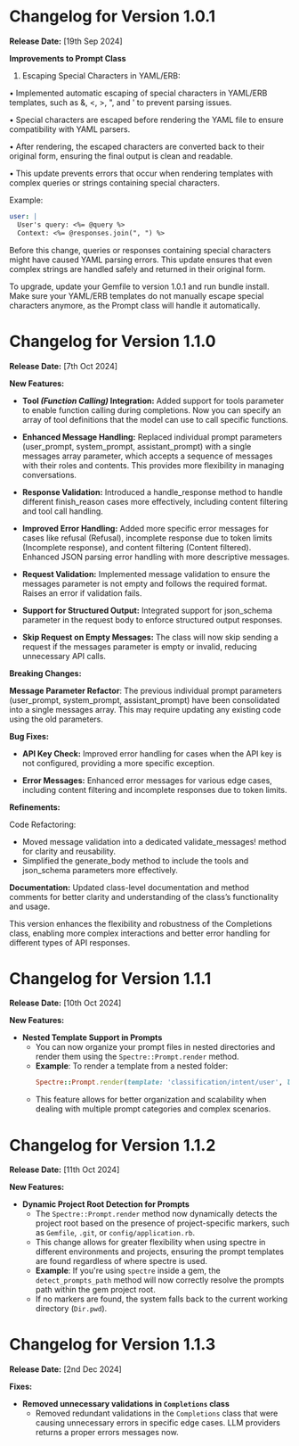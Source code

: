 # Changelog for Version 1.0.1

**Release Date:** [19th Sep 2024]

**Improvements to Prompt Class**

1.	Escaping Special Characters in YAML/ERB:

•	Implemented automatic escaping of special characters in YAML/ERB templates, such as &, <, >, ", and ' to prevent parsing issues.

•	Special characters are escaped before rendering the YAML file to ensure compatibility with YAML parsers.

•	After rendering, the escaped characters are converted back to their original form, ensuring the final output is clean and readable.

•	This update prevents errors that occur when rendering templates with complex queries or strings containing special characters.

Example:

```yaml
user: |
  User's query: <%= @query %>
  Context: <%= @responses.join(", ") %>
```

Before this change, queries or responses containing special characters might have caused YAML parsing errors. This update ensures that even complex strings are handled safely and returned in their original form.

To upgrade, update your Gemfile to version 1.0.1 and run bundle install. Make sure your YAML/ERB templates do not manually escape special characters anymore, as the Prompt class will handle it automatically.

# Changelog for Version 1.1.0

**Release Date:** [7th Oct 2024]

**New Features:**

* **Tool _(Function Calling)_ Integration:** Added support for tools parameter to enable function calling during completions. Now you can specify an array of tool definitions that the model can use to call specific functions.

* **Enhanced Message Handling:** Replaced individual prompt parameters (user_prompt, system_prompt, assistant_prompt) with a single messages array parameter, which accepts a sequence of messages with their roles and contents. This provides more flexibility in managing conversations.

* **Response Validation:** Introduced a handle_response method to handle different finish_reason cases more effectively, including content filtering and tool call handling.

* **Improved Error Handling:**
Added more specific error messages for cases like refusal (Refusal), incomplete response due to token limits (Incomplete response), and content filtering (Content filtered).
Enhanced JSON parsing error handling with more descriptive messages.

* **Request Validation:** Implemented message validation to ensure the messages parameter is not empty and follows the required format. Raises an error if validation fails.

* **Support for Structured Output:** Integrated support for json_schema parameter in the request body to enforce structured output responses.

* **Skip Request on Empty Messages:** The class will now skip sending a request if the messages parameter is empty or invalid, reducing unnecessary API calls.

**Breaking Changes:**

**Message Parameter Refactor**: The previous individual prompt parameters (user_prompt, system_prompt, assistant_prompt) have been consolidated into a single messages array. This may require updating any existing code using the old parameters.

**Bug Fixes:**

* **API Key Check:** Improved error handling for cases when the API key is not configured, providing a more specific exception.

* **Error Messages:** Enhanced error messages for various edge cases, including content filtering and incomplete responses due to token limits.

**Refinements:**

Code Refactoring:
* Moved message validation into a dedicated validate_messages! method for clarity and reusability.
* Simplified the generate_body method to include the tools and json_schema parameters more effectively.

**Documentation:** Updated class-level documentation and method comments for better clarity and understanding of the class’s functionality and usage.

This version enhances the flexibility and robustness of the Completions class, enabling more complex interactions and better error handling for different types of API responses.

# Changelog for Version 1.1.1

**Release Date:** [10th Oct 2024]

**New Features:**

* **Nested Template Support in Prompts**
  * You can now organize your prompt files in nested directories and render them using the `Spectre::Prompt.render` method.
  * **Example**: To render a template from a nested folder:
    ```ruby
    Spectre::Prompt.render(template: 'classification/intent/user', locals: { query: 'What is AI?' })
    ```
  * This feature allows for better organization and scalability when dealing with multiple prompt categories and complex scenarios.


# Changelog for Version 1.1.2

**Release Date:** [11th Oct 2024]

**New Features:**

* **Dynamic Project Root Detection for Prompts**
  * The `Spectre::Prompt.render` method now dynamically detects the project root based on the presence of project-specific markers, such as `Gemfile`, `.git`, or `config/application.rb`.
  * This change allows for greater flexibility when using spectre in different environments and projects, ensuring the prompt templates are found regardless of where spectre is used.
  *	**Example**: If you're using `spectre` inside a gem, the `detect_prompts_path` method will now correctly resolve the prompts path within the gem project root.
  *	If no markers are found, the system falls back to the current working directory (`Dir.pwd`).

# Changelog for Version 1.1.3

**Release Date:** [2nd Dec 2024]

**Fixes:**

* **Removed unnecessary validations in `Completions` class**
  * Removed redundant validations in the `Completions` class that were causing unnecessary errors in specific edge cases. LLM providers returns a proper errors messages now.